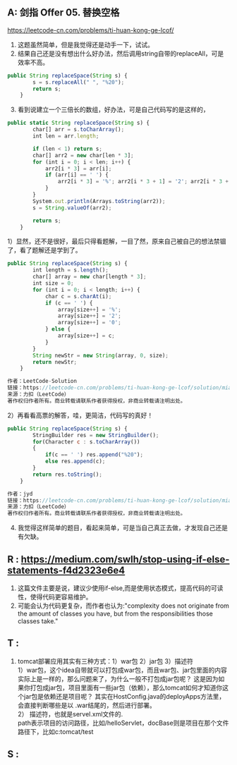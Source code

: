 ## A: 剑指 Offer 05. 替换空格 
https://leetcode-cn.com/problems/ti-huan-kong-ge-lcof/  
1. 这题虽然简单，但是我觉得还是动手一下，试试。  
2. 结果自己还是没有想出什么好办法，然后调用string自带的replaceAll，可是效率不高。
```javascript
public String replaceSpace(String s) {
        s = s.replaceAll(" ", "%20");
        return s;
    }
``` 
3. 看到说建立一个三倍长的数组，好办法，可是自己代码写的是这样的，
```javascript
public static String replaceSpace(String s) {
        char[] arr = s.toCharArray();
        int len = arr.length;

        if (len < 1) return s;
        char[] arr2 = new char[len * 3];
        for (int i = 0; i < len; i++) {
            arr2[i * 3] = arr[i];
            if (arr[i] == ' ') {
                arr2[i * 3] = '%'; arr2[i * 3 + 1] = '2'; arr2[i * 3 + 2] = '0';
            }
        }
        System.out.println(Arrays.toString(arr2));
        s = String.valueOf(arr2);

        return s;
    }

```
1）显然，还不是很好，最后只得看题解，一目了然，原来自己被自己的想法禁锢了，看了题解还是学到了。  
```javascript
public String replaceSpace(String s) {
        int length = s.length();
        char[] array = new char[length * 3];
        int size = 0;
        for (int i = 0; i < length; i++) {
            char c = s.charAt(i);
            if (c == ' ') {
                array[size++] = '%';
                array[size++] = '2';
                array[size++] = '0';
            } else {
                array[size++] = c;
            }
        }
        String newStr = new String(array, 0, size);
        return newStr;
    }

作者：LeetCode-Solution
链接：https://leetcode-cn.com/problems/ti-huan-kong-ge-lcof/solution/mian-shi-ti-05-ti-huan-kong-ge-by-leetcode-solutio/
来源：力扣（LeetCode）
著作权归作者所有。商业转载请联系作者获得授权，非商业转载请注明出处。

```   
2）再看看高票的解答，哇，更简洁，代码写的真好！
```javascript
public String replaceSpace(String s) {
        StringBuilder res = new StringBuilder();
        for(Character c : s.toCharArray())
        {
            if(c == ' ') res.append("%20");
            else res.append(c);
        }
        return res.toString();
    }

作者：jyd
链接：https://leetcode-cn.com/problems/ti-huan-kong-ge-lcof/solution/mian-shi-ti-05-ti-huan-kong-ge-ji-jian-qing-xi-tu-/
来源：力扣（LeetCode）
著作权归作者所有。商业转载请联系作者获得授权，非商业转载请注明出处。
``` 
4. 我觉得这样简单的题目，看起来简单，可是当自己真正去做，才发现自己还是有欠缺。

## R : https://medium.com/swlh/stop-using-if-else-statements-f4d2323e6e4  
1. 这篇文件主要是说，建议少使用if-else,而是使用状态模式，提高代码的可读性，使得代码更容易维护。
2. 可能会认为代码更复杂，而作者也认为:"complexity does not originate from the amount of classes you have, but from the responsibilities those classes take."

## T : 
1. tomcat部署应用其实有三种方式：1）war包 2）jar包 3）描述符  
1）war包，这个idea自带就可以打包成war包，而且war包、jar包里面的内容实际上是一样的，那么问题来了，为什么一般不打包成jar包呢？
这是因为如果你打包成jar包，项目里面有一些jar包（依赖），那么tomcat如何才知道你这个jar包是依赖还是项目呢？
其实在HostConfig.java的deployApps方法里，会直接判断哪些是以 .war结尾的，然后进行部署。  
2） 描述符，也就是servel.xml文件的<context path="" docBase="">.  
path表示项目的访问路径，比如/helloServlet，docBase则是项目在那个文件路径下，比如c:tomcat/test
        
## S : 
